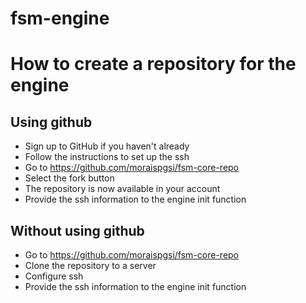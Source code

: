 # fsm-engine  

# How to create a repository for the engine  
## Using github  
  * Sign up to GitHub if you haven't already  
  * Follow the instructions to set up the ssh  
  * Go to https://github.com/moraispgsi/fsm-core-repo  
  * Select the fork button  
  * The repository is now available in your account  
  * Provide the ssh information to the engine init function
## Without using github  
  * Go to https://github.com/moraispgsi/fsm-core-repo  
  * Clone the repository to a server  
  * Configure ssh  
  * Provide the ssh information to the engine init function  
